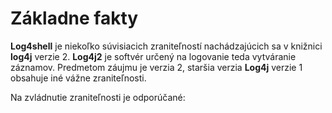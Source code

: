 # Základne fakty

**Log4shell** je niekoľko súvisiacich zraniteľností nachádzajúcich sa v knižnici **log4j** verzie 2. **Log4j2** je softvér určený na logovanie teda vytváranie záznamov. Predmetom záujmu je verzia 2, staršia verzia **Log4j** verzie 1 obsahuje iné vážne zraniteľnosti.

Na zvládnutie zraniteľnosti je odporúčané:
